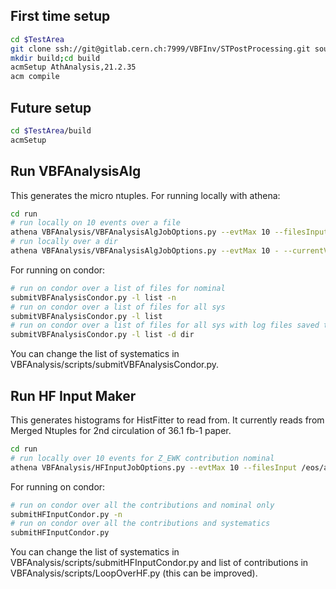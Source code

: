 ## First time setup ##

```bash
cd $TestArea
git clone ssh://git@gitlab.cern.ch:7999/VBFInv/STPostProcessing.git source/
mkdir build;cd build
acmSetup AthAnalysis,21.2.35
acm compile
```

## Future setup ##

```bash
cd $TestArea/build
acmSetup
```

## Run VBFAnalysisAlg ##
This generates the micro ntuples.
For running locally with athena:
```bash
cd run
# run locally on 10 events over a file
athena VBFAnalysis/VBFAnalysisAlgJobOptions.py --evtMax 10 --filesInput /eos/user/r/rzou/v04/user.othrif.v04.364162.Sherpa_221_NNPDF30NNLO_Wmunu_MAXHTPTV140_280_CVetoBVeto.e5340_s3126_r9364_r9315_p3575_MiniNtuple.root/user.othrif.14790250._000001.MiniNtuple.root - --currentVariation Nominal
# run locally over a dir
athena VBFAnalysis/VBFAnalysisAlgJobOptions.py --evtMax 10 - --currentVariation Nominal --inputDir /eos/user/r/rzou/v04/user.othrif.v04.364106.Sherpa_221_NNPDF30NNLO_Zmumu_MAXHTPTV140_280_CVetoBVeto.e5271_s3126_r9364_r9315_p3575_MiniNtuple.root/
```
For running on condor:
```bash
# run on condor over a list of files for nominal
submitVBFAnalysisCondor.py -l list -n
# run on condor over a list of files for all sys
submitVBFAnalysisCondor.py -l list
# run on condor over a list of files for all sys with log files saved to a specific dir
submitVBFAnalysisCondor.py -l list -d dir
```
You can change the list of systematics in VBFAnalysis/scripts/submitVBFAnalysisCondor.py.


## Run HF Input Maker ##
This generates histograms for HistFitter to read from. It currently reads from Merged Ntuples for 2nd circulation of 36.1 fb-1 paper.
```bash
cd run
# run locally over 10 events for Z_EWK contribution nominal
athena VBFAnalysis/HFInputJobOptions.py --evtMax 10 --filesInput /eos/atlas/atlascerngroupdisk/phys-exotics/jdm/vbfinv/FinalNtuplesJuly18/VBFHiggsInv_Ztot_bkg_fixednom.root - --currentSamples Z_EWK --currentVariation NONE
```
For running on condor:
```bash
# run on condor over all the contributions and nominal only
submitHFInputCondor.py -n 
# run on condor over all the contributions and systematics 
submitHFInputCondor.py
```
You can change the list of systematics in VBFAnalysis/scripts/submitHFInputCondor.py and list of contributions in VBFAnalysis/scripts/LoopOverHF.py (this can be improved).
